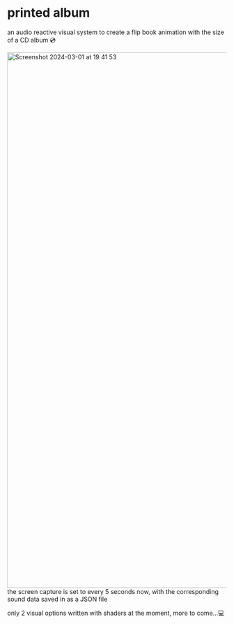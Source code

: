 # printed album
 an audio reactive visual system to create a flip book animation with the size of a CD album 💿
 
 
<img width="1229" alt="Screenshot 2024-03-01 at 19 41 53" src="https://github.com/tuantinghuang/printed-album/assets/90000947/68f23212-d389-47bd-9a7c-140cc4651595">
 the screen capture is set to every 5 seconds now, with the corresponding sound data saved in as a JSON file
 
 only 2 visual options written with shaders at the moment, more to come...💻
